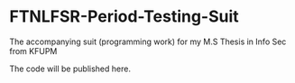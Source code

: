 # FTNLFSR-Period-Testing-Suit
The accompanying suit (programming work) for my M.S Thesis in Info Sec from KFUPM

The code will be published here.
